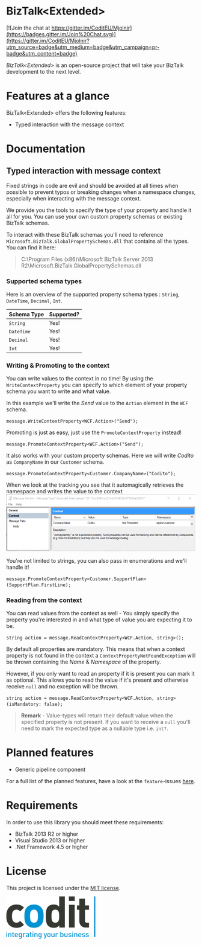 BizTalk\<Extended\>
======================
[![Join the chat at https://gitter.im/CoditEU/Mjolnir](https://badges.gitter.im/Join%20Chat.svg)](https://gitter.im/CoditEU/Mjolnir?utm_source=badge&utm_medium=badge&utm_campaign=pr-badge&utm_content=badge)

_BizTalk\<Extended\>_ is an open-source project that will take your BizTalk development to the next level.

# Features at a glance
BizTalk<Extended\> offers the following features:

- Typed interaction with the message context

# Documentation
## Typed interaction with message context
Fixed strings in code are evil and should be avoided at all times when possible to prevent typos or breaking changes when a namespace changes, especially when interacting with the message context.

We provide you the tools to specify the type of your property and handle it all for you. You can use your own custom property schemas or existing BizTalk schemas.

To interact with these BizTalk schemas you'll need to reference `Microsoft.BizTalk.GlobalPropertySchemas.dll` that contains all the types.
You can find it here:
> C:\Program Files (x86)\Microsoft BizTalk Server 2013 R2\Microsoft.BizTalk.GlobalPropertySchemas.dll

### Supported schema types
Here is an overview of the supported property schema types : `String`, `DateTime`, `Decimal`, `Int`.

|Schema Type|Supported?|
|---|---|
|`String`|Yes!|
|`DateTime`|Yes!|
|`Decimal`|Yes!|
|`Int`|Yes!|

### Writing & Promoting to the context
You can write values to the context in no time! By using the `WriteContextProperty` you can specify to which element of your property schema you want to write and what value.

In this example we'll write the *Send* value to the `Action` element in the `WCF` schema.

	message.WriteContextProperty<WCF.Action>("Send");

Promoting is just as easy, just use the `PromoteContextProperty` instead!

	message.PromoteContextProperty<WCF.Action>("Send");

It also works with your custom property schemas. Here we will write *Codito* as `CompanyName` in our `Customer` schema.

	message.PromoteContextProperty<Customer.CompanyName>("Codito");

When we look at the tracking you see that it automagically retrieves the namespace and writes the value to the context
![Writing to the context](media/docs-writing-to-context.png)

You're not limited to strings, you can also pass in enumerations and we'll handle it!

	message.PromoteContextProperty<Customer.SupportPlan>(SupportPlan.FirstLine);

<!-- TODO: Add example of custom object serialized in context -->
### Reading from the context
You can read values from the context as well - You simply specify the property you're interested in and what type of value you are expecting it to be.

	string action = message.ReadContextProperty<WCF.Action, string>();

By default all properties are mandatory. This means that when a context property is not found in the context a `ContextPropertyNotFoundException` will be thrown containing the *Name* & *Namespace* of the property.

However, if you only want to read an property if it is present you can mark it as optional. This allows you to read the value if it's present and otherwise receive `null` and no exception will be thrown.

	string action = message.ReadContextProperty<WCF.Action, string>(isMandatory: false);

> **Remark** - Value-types will return their default value when the specified property is not present. If you want to receive a `null` you'll need to mark the expected type as a nullable type i.e. `int?`.

# Planned features
- Generic pipeline component

For a full list of the planned features, have a look at the `feature`-issues [here](https://github.com/CoditEU/Mjolnir/labels/feature).

# Requirements
In order to use this library you should meet these requirements:

- BizTalk 2013 R2 or higher
- Visual Studio 2013 or higher
- .Net Framework 4.5 or higher

# License
This project is licensed under the [MIT license](LICENSE).


![Codit Logo](assets/codit_logo.png)